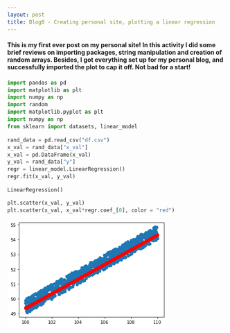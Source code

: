 ```yaml
---
layout: post
title: Blog0 - Creating personal site, plotting a linear regression
---
```

#### This is my first ever post on my personal site! In this activity I did some brief reviews on importing packages, string manipulation and creation of random arrays. Besides, I got everything set up for my personal blog, and successfully imported the plot to cap it off. Not bad for a start!

```python
import pandas as pd
import matplotlib as plt
import numpy as np
import random
import matplotlib.pyplot as plt
import numpy as np
from sklearn import datasets, linear_model
```


```python
rand_data = pd.read_csv("df.csv")
x_val = rand_data["x_val"]
x_val = pd.DataFrame(x_val)
y_val = rand_data["y"]
regr = linear_model.LinearRegression()
regr.fit(x_val, y_val)
```




    LinearRegression()




```python
plt.scatter(x_val, y_val)
plt.scatter(x_val, x_val*regr.coef_[0], color = "red")
```



![output_2_1.png](/images/output_2_1.png)